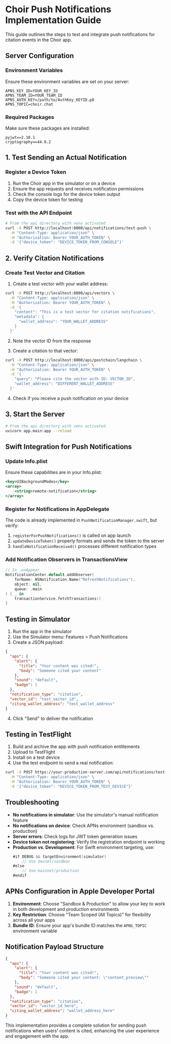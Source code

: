 # Choir Push Notifications Implementation Guide

This guide outlines the steps to test and integrate push notifications for citation events in the Choir app.

## Server Configuration

### Environment Variables
Ensure these environment variables are set on your server:
```
APNS_KEY_ID=YOUR_KEY_ID
APNS_TEAM_ID=YOUR_TEAM_ID
APNS_AUTH_KEY=/path/to/AuthKey_KEYID.p8
APNS_TOPIC=choir.chat
```

### Required Packages
Make sure these packages are installed:
```
pyjwt==2.10.1
cryptography==44.0.2
```

## 1. Test Sending an Actual Notification

### Register a Device Token
1. Run the Choir app in the simulator or on a device
2. Ensure the app requests and receives notification permissions
3. Check the console logs for the device token output
4. Copy the device token for testing

### Test with the API Endpoint
```bash
# From the api directory with venv activated
curl -X POST http://localhost:8000/api/notifications/test-push \
  -H "Content-Type: application/json" \
  -H "Authorization: Bearer YOUR_AUTH_TOKEN" \
  -d '{"device_token": "DEVICE_TOKEN_FROM_CONSOLE"}'
```

## 2. Verify Citation Notifications

### Create Test Vector and Citation
1. Create a test vector with your wallet address:
```bash
curl -X POST http://localhost:8000/api/vectors \
  -H "Content-Type: application/json" \
  -H "Authorization: Bearer YOUR_AUTH_TOKEN" \
  -d '{
    "content": "This is a test vector for citation notifications",
    "metadata": {
      "wallet_address": "YOUR_WALLET_ADDRESS"
    }
  }'
```

2. Note the vector ID from the response

3. Create a citation to that vector:
```bash
curl -X POST http://localhost:8000/api/postchain/langchain \
  -H "Content-Type: application/json" \
  -H "Authorization: Bearer YOUR_AUTH_TOKEN" \
  -d '{
    "query": "Please cite the vector with ID: VECTOR_ID",
    "wallet_address": "DIFFERENT_WALLET_ADDRESS"
  }'
```

4. Check if you receive a push notification on your device

## 3. Start the Server

```bash
# From the api directory with venv activated
uvicorn app.main:app --reload
```

## Swift Integration for Push Notifications

### Update Info.plist
Ensure these capabilities are in your Info.plist:
```xml
<key>UIBackgroundModes</key>
<array>
    <string>remote-notification</string>
</array>
```

### Register for Notifications in AppDelegate
The code is already implemented in `PushNotificationManager.swift`, but verify:
1. `registerForPushNotifications()` is called on app launch
2. `updateDeviceToken()` properly formats and sends the token to the server
3. `handleNotificationReceived()` processes different notification types

### Add Notification Observers in TransactionsView
```swift
// In .onAppear
NotificationCenter.default.addObserver(
    forName: NSNotification.Name("RefreshNotifications"),
    object: nil,
    queue: .main
) { _ in
    transactionService.fetchTransactions()
}
```

## Testing in Simulator

1. Run the app in the simulator
2. Use the Simulator menu: Features > Push Notifications
3. Create a JSON payload:
```json
{
  "aps": {
    "alert": {
      "title": "Your content was cited!",
      "body": "Someone cited your content"
    },
    "sound": "default",
    "badge": 1
  },
  "notification_type": "citation",
  "vector_id": "test_vector_id",
  "citing_wallet_address": "test_wallet_address"
}
```
4. Click "Send" to deliver the notification

## Testing in TestFlight

1. Build and archive the app with push notification entitlements
2. Upload to TestFlight
3. Install on a test device
4. Use the test endpoint to send a real notification:
```bash
curl -X POST https://your-production-server.com/api/notifications/test-push \
  -H "Content-Type: application/json" \
  -H "Authorization: Bearer YOUR_AUTH_TOKEN" \
  -d '{"device_token": "DEVICE_TOKEN_FROM_TEST_DEVICE"}'
```

## Troubleshooting

- **No notifications in simulator**: Use the simulator's manual notification feature
- **No notifications on device**: Check APNs environment (sandbox vs. production)
- **Server errors**: Check logs for JWT token generation issues
- **Device token not registering**: Verify the registration endpoint is working
- **Production vs. Development**: For Swift environment targeting, use:
  ```swift
  #if DEBUG && targetEnvironment(simulator)
      // Use devnet/sandbox
  #else
      // Use mainnet/production
  #endif
  ```

## APNs Configuration in Apple Developer Portal

1. **Environment**: Choose "Sandbox & Production" to allow your key to work in both development and production environments
2. **Key Restriction**: Choose "Team Scoped (All Topics)" for flexibility across all your apps
3. **Bundle ID**: Ensure your app's bundle ID matches the `APNS_TOPIC` environment variable

## Notification Payload Structure

```json
{
  "aps": {
    "alert": {
      "title": "Your content was cited!",
      "body": "Someone cited your content: \"content_preview\""
    },
    "sound": "default",
    "badge": 1
  },
  "notification_type": "citation",
  "vector_id": "vector_id_here",
  "citing_wallet_address": "wallet_address_here"
}
```

This implementation provides a complete solution for sending push notifications when users' content is cited, enhancing the user experience and engagement with the app.
